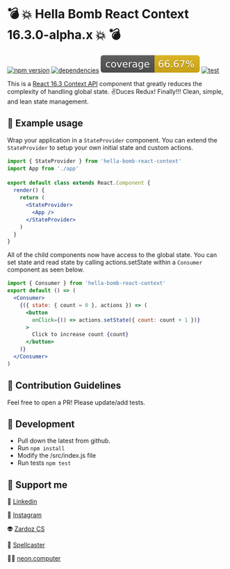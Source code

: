 # 💣 💥 Hella Bomb React Context 16.3.0-alpha.x 💥  💣

[![npm version](https://badge.fury.io/js/hella-bomb-react-context.svg)](https://badge.fury.io/js/hella-bomb-react-context)
[![dependencies](https://david-dm.org/rardoz/hella-bomb-react-context.svg?sanitize=true)](https://github.com/rardoz/hella-bomb-react-context/blob/master/package.json)
[![coverage](https://raw.githubusercontent.com/rardoz/hella-bomb-react-context/master/badges/coverage.svg?sanitize=true)](https://circleci.com/gh/rardoz/hella-bomb-react-context)
[![test](https://circleci.com/gh/rardoz/hella-bomb-react-context.svg?style=svg)](https://circleci.com/gh/rardoz/hella-bomb-react-context)

This is a [React 16.3 Context API](https://github.com/reactjs/rfcs/blob/master/text/0002-new-version-of-context.md) component that greatly reduces the complexity of handling global state. ✌Duces Redux! Finally!!! Clean, simple, and lean state management.

## 🧠 Example usage

Wrap your application in a `StateProvider` component. You can extend the `StateProvider` to setup your own initial state and custom actions.

```jsx
import { StateProvider } from 'hella-bomb-react-context'
import App from './app'

export default class extends React.Component {
  render() {
    return (
      <StateProvider>
        <App />
      </StateProvider>
    )
  }
}
```

All of the child components now have access to the global state. You can set state and read state by calling actions.setState within a `Consumer` component as seen below.

```jsx
import { Consumer } from 'hella-bomb-react-context'
export default () => (
  <Consumer>
    {({ state: { count = 0 }, actions }) => (
      <button
        onClick={() => actions.setState({ count: count + 1 })}
      >
        Click to increase count {count}
      </button>
    )}
  </Consumer>
)
```


## 🧞 Contribution Guidelines

Feel free to open a PR! Please update/add tests.

## 🦖 Development

* Pull down the latest from github.
* Run `npm install`
* Modify the /src/index.js file
* Run tests `npm test`

## 🌈 Support me 

📠 [Linkedin](https://linkedin.com/in/rardoz)

📸 [Instagram](https://instagram.com/rardoz)

👽 [Zardoz CS](http://zardozcs.com)

🧙 [Spellcaster](http://spellcstr.com/app/)

👨‍🎤 [neon.computer](http://neon.computer)